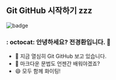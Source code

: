 ## Git GitHub 시작하기 zzz

![badge](https://img.shields.io/badge/Hanbit%20Cat-Hello%20GitHub-orange)

### : octocat:  안녕하세요? 전경환입니다. 👋

- 🔭 지금 열심히 Git GitHub 보고 있습니다.
- 🤔 마크다운 문법도 언젠간 배워야겠죠?
- 😄 모두 함께 화이팅!
<!--
**gatsby6060/gatsby6060** is a ✨ _special_ ✨ repository because its `README.md` (this file) appears on your GitHub profile.

Here are some ideas to get you started:

- 🔭 I’m currently working on ...
- 🌱 I’m currently learning ...
- 👯 I’m looking to collaborate on ...
- 🤔 I’m looking for help with ...
- 💬 Ask me about ...
- 📫 How to reach me: ...
- 😄 Pronouns: ...
- ⚡ Fun fact: ...
-->
